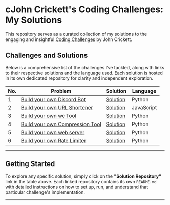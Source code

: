# cJohn Crickett's Coding Challenges: My Solutions
This repository serves as a curated collection of my solutions to the engaging and insightful [Coding Challenges](https://codingchallenges.fyi/challenges/intro) by John Crickett. 

## Challenges and Solutions

Below is a comprehensive list of the challenges I've tackled, along with links to their respective solutions and the language used. Each solution is hosted in its own dedicated repository for clarity and independent exploration.

| No. | Problem | Solution | Language |
|----|----------|----------|--------|
| 1 | [Build your own Discord Bot](https://codingchallenges.fyi/challenges/challenge-discord)| [Solution](https://github.com/bkandh30/discord-bot) | Python |
| 2 | [Build your own URL Shortener](https://codingchallenges.fyi/challenges/challenge-url-shortener) | [Solution](https://github.com/bkandh30/url-shortener) | JavaScript |
| 3 | [Build your own wc Tool](https://codingchallenges.fyi/challenges/challenge-wc)| [Solution](https://github.com/bkandh30/wc-tool) | Python |
| 4 | [Build your own Compression Tool](https://codingchallenges.fyi/challenges/challenge-huffman/)| [Solution](https://github.com/bkandh30/compression-tool) | Python |
| 5 | [Build your own web server](https://codingchallenges.fyi/challenges/challenge-webserver)| [Solution](https://github.com/bkandh30/py-webserver) | Python |
| 6 | [Build your own Rate Limiter](https://codingchallenges.fyi/challenges/challenge-rate-limiter/)| [Solution](https://github.com/bkandh30/rate-limiter-fastapi) | Python |

---

## Getting Started

To explore any specific solution, simply click on the **"Solution Repository"** link in the table above. Each linked repository contains its own `README.md` with detailed instructions on how to set up, run, and understand that particular challenge's implementation.

---
